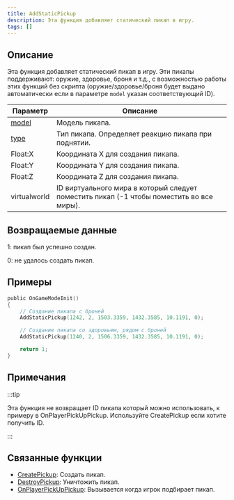 ```yaml
---
title: AddStaticPickup
description: Эта функция добавляет статический пикап в игру.
tags: []
---
```


## Описание

Эта функция добавляет статический пикап в игру. Эти пикапы поддерживают: оружие, здоровье, броня и т.д., с возможностью работы этих функций без скрипта (оружие/здоровье/броня будет выдано автоматически если в параметре ```model``` указан соответствующий ID).

| Параметр                                | Описание                                                                         |
| ----------------------------------- | ----------------------------------------------------------------------------------- |
| [model](../resources/pickupids)  | Модель пикапа.                                                            |
| [type](../resources/pickuptypes) | Тип пикапа. Определяет реакцию пикапа при поднятии.                 |
| Float:X                             | Координата X для создания пикапа.                                           |
| Float:Y                             | Координата Y для создания пикапа.                                           |
| Float:Z                             | Координата Z для создания пикапа.                                           |
| virtualworld                        | ID виртуального мира в который следует поместить пикап (-1 чтобы поместить во все миры). |

## Возвращаемые данные

1: пикап был успешно создан.

0: не удалось создать пикап.

## Примеры

```c
public OnGameModeInit()
{
    // Создание пикапа с броней
    AddStaticPickup(1242, 2, 1503.3359, 1432.3585, 10.1191, 0);

    // Создание пикапа со здоровьем, рядом с броней
    AddStaticPickup(1240, 2, 1506.3359, 1432.3585, 10.1191, 0);

    return 1;
}
```

## Примечания

:::tip

Эта функция не возвращает ID пикапа который можно использовать, к примеру в OnPlayerPickUpPickup. Используйте CreatePickup если хотите получить ID.

:::

## Связанные функции

- [CreatePickup](CreatePickup): Создать пикап.
- [DestroyPickup](DestroyPickup): Уничтожить пикап.
- [OnPlayerPickUpPickup](../callbacks/OnPlayerPickUpPickup): Вызывается когда игрок подбирает пикап.
